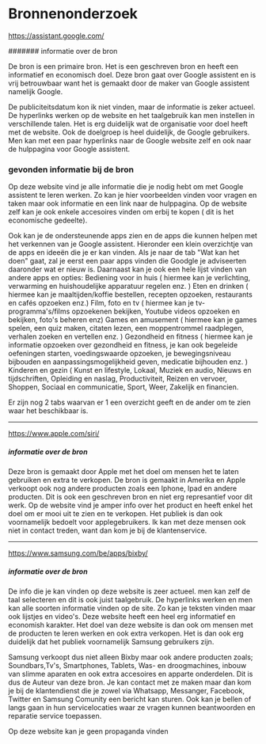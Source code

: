 # Bronnenonderzoek

https://assistant.google.com/

####### informatie over de bron

De bron is een primaire bron. Het is een geschreven bron en heeft een informatief en economisch doel.
Deze bron gaat over Google assistent en is vrij betrouwbaar want het is gemaakt door de maker van Google assistent namelijk Google.

De publiciteitsdatum kon ik niet vinden, maar de informatie is zeker actueel. De hyperlinks werken op de website en het taalgebruik kan men instellen in verschillende talen.
Het is erg duidelijk wat de organisatie voor doel heeft met de website. Ook de doelgroep is heel duidelijk, de Google gebruikers.
Men kan met een paar hyperlinks naar de Google website zelf en ook naar de hulppagina voor Google assistent.

### gevonden informatie bij de bron

Op deze website vind je alle informatie die je nodig hebt om met Google assistent te leren werken. 
Zo kan je hier voorbeelden vinden voor vragen en taken maar ook informatie en een link naar de hulppagina.
Op de website zelf kan je ook enkele accesoires vinden om erbij te kopen ( dit is het economische gedeelte).

Ook kan je de ondersteunende apps zien en de apps die kunnen helpen met het verkennen van je Google assistent.
Hieronder een klein overzichtje van de apps en ideeën die je er kan vinden. 
Als je naar de tab "Wat kan het doen" gaat, zal je eerst een paar apps vinden die Goodgle je adviseerten daaronder wat er nieuw is. 
Daarnaast kan je ook een hele lijst vinden van andere apps en opties: 
Bediening voor in huis ( hiermee kan je verlichting, verwarming en huishoudelijke apparatuur regelen enz. )
Eten en drinken ( hiermee kan je maaltijden/koffie bestellen, recepten opzoeken, restaurants en cafés opzoeken enz.)
Film, foto en tv ( hiermee kan je tv-programma's/films opzoekenen bekijken, Youtube videos opzoeken en bekijken, foto's beheren enz) 
Games en amusement ( hiermee kan je games spelen, een quiz maken, citaten lezen, een moppentrommel raadplegen, verhalen zoeken en vertellen enz. )
Gezondheid en fitness ( hiermee kan je informatie opzoeken over gezondheid en fitness, je kan ook begeleide oefeningen starten, voedingswaarde opzoeken, je bewegingsniveau bijbouden en aanpassingsmogelijkheid geven, medicatie bijhouden enz. )
Kinderen en gezin ( 
Kunst en lifestyle, 
Lokaal, 
Muziek en audio, 
Nieuws en tijdschriften, 
Opleiding en naslag, 
Productiviteit, 
Reizen en vervoer, 
Shoppen, 
Sociaal en communicatie, 
Sport, 
Weer,
Zakelijk en financien.

Er zijn nog 2 tabs waarvan er 1 een overzicht geeft en de ander om te zien waar het beschikbaar is.

---

https://www.apple.com/siri/

##### informatie over de bron

Deze bron is gemaakt door Apple met het doel om mensen het te laten gebruiken en extra te verkopen. De bron is gemaakt in Amerika en Apple verkoopt ook nog andere producten zoals een Iphone, Ipad en andere producten.
Dit is ook een geschreven bron en niet erg represantief voor dit werk. Op de website vind je amper info over het product en heeft enkel het doel om er mooi uit te zien en te verkopen. Het publiek is dan ook voornamelijk bedoelt voor applegebruikers.
Ik kan met deze mensen ook niet in contact treden, want dan kom je bij de klantenservice.


---

https://www.samsung.com/be/apps/bixby/

##### informatie over de bron

De info die je kan vinden op deze website is zeer actueel. men kan zelf de taal selecteren en dit is ook juist taalgebruik. De hyperlinks werken en men kan alle soorten informatie vinden op de site. Zo kan je teksten vinden maar ook lijstjes en video's. Deze website heeft een heel erg informatief en economish karakter.
Het doel van deze website is dan ook om mensen met de producten te leren werken en ook extra verkopen. Het is dan ook erg duidelijk dat
het publiek voornamelijk Samsung gebruikers zijn.

Samsung verkoopt dus niet alleen Bixby maar ook andere producten zoals; Soundbars,Tv's, Smartphones, Tablets, Was- en droogmachines, inbouw van slimme aparaten en ook extra accesoires en apparte onderdelen.
Dit is dus de Auteur van deze bron. Je kan contact met ze maken maar dan kom je bij de klantendienst die je zowel via Whatsapp, Messanger, Facebook, Twitter en Samsung Comunity een bericht kan sturen. Ook kan je bellen of langs gaan in hun servicelocaties waar ze vragen kunnen beantwoorden en reparatie service toepassen.

Op deze website kan je geen propaganda vinden

